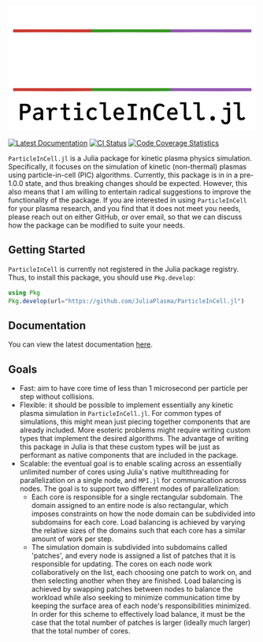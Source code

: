 ![ParticleInCell.jl Logo](https://raw.githubusercontent.com/JuliaPlasma/ParticleInCell.jl/main/logo/logo.gif)

[![Latest Documentation](https://img.shields.io/badge/docs-dev-blue.svg)](https://juliaplasma.github.io/ParticleInCell.jl/dev)
[![CI Status](https://github.com/JuliaPlasma/ParticleInCell.jl/actions/workflows/CI.yml/badge.svg)](https://github.com/JuliaPlasma/ParticleInCell.jl/actions/workflows/CI.yml)
[![Code Coverage Statistics](https://codecov.io/gh/adamslc/ParticleInCell2.jl/branch/main/graph/badge.svg)](http://codecov.io/github/adamslc/ParticleInCell2.jl)

`ParticleInCell.jl` is a Julia package for kinetic plasma physics simulation.
Specifically, it focuses on the simulation of kinetic (non-thermal) plasmas
using particle-in-cell (PIC) algorithms. Currently, this package is in in a
pre-1.0.0 state, and thus breaking changes should be expected. However, this
also means that I am willing to entertain radical suggestions to improve the
functionality of the package. If you are interested in using `ParticleInCell`
for your plasma research, and you find that it does not meet you needs, please
reach out on either GitHub, or over email, so that we can discuss how the
package can be modified to suite your needs.

## Getting Started
`ParticleInCell` is currently not registered in the Julia package registry.
Thus, to install this package, you should use `Pkg.develop`:
```julia
using Pkg
Pkg.develop(url="https://github.com/JuliaPlasma/ParticleInCell.jl")
```

## Documentation
You can view the latest documentation
[here](https://adamslc.github.io/ParticleInCell2.jl/dev).

## Goals
 * Fast: aim to have core time of less than 1 microsecond per particle per step
   without collisions.
 * Flexible: it should be possible to implement essentially any kinetic plasma
   simulation in `ParticleInCell.jl`. For common types of simulations, this
   might mean just piecing together components that are already included. More
   esoteric problems might require writing custom types that implement the
   desired algorithms. The advantage of writing this package in Julia is that
   these custom types will be just as performant as native components that are
   included in the package.
 * Scalable: the eventual goal is to enable scaling across an essentially
   unlimited number of cores using Julia's native multithreading for
   parallelization on a single node, and `MPI.jl` for communication across
   nodes. The goal is to support two different modes of parallelization:
   * Each core is responsible for a single rectangular subdomain. The domain
     assigned to an entire node is also rectangular, which imposes constraints
     on how the node domain can be subdivided into subdomains for each core.
     Load balancing is achieved by varying the relative sizes of the domains
     such that each core has a similar amount of work per step.
   * The simulation domain is subdivided into subdomains called 'patches', and
     every node is assigned a list of patches that it is responsible for
     updating. The cores on each node work collaboratively on the list, each
     choosing one patch to work on, and then selecting another when they are
     finished. Load balancing is achieved by swapping patches between nodes to
     balance the workload while also seeking to minimize communication time by
     keeping the surface area of each node's responsibilities minimized. In
     order for this scheme to effectively load balance, it must be the case that
     the total number of patches is larger (ideally much larger) that the total
     number of cores.

